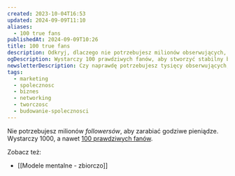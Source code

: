 ```yaml
---
created: 2023-10-04T16:53
updated: 2024-09-09T11:10
aliases:
  - 100 true fans
publishedAt: 2024-09-09T10:26
title: 100 true fans
description: Odkryj, dlaczego nie potrzebujesz milionów obserwujących, aby osiągnąć sukces finansowy. W artykule nawiązuję do koncepcji 100 prawdziwych fanów, która może zmienić Twoje podejście do budowania społeczności wokół Twojej marki lub produktu.
ogDescription: Wystarczy 100 prawdziwych fanów, aby stworzyć stabilny biznes. Dowiedz się więcej o koncepcji, która zmieniła podejście wielu twórców i przedsiębiorców.
newsletterDescription: Czy naprawdę potrzebujesz tysięcy obserwujących, aby zarabiać na swojej pasji? W tym artykule nawiązuję idei 100 prawdziwych fanów i jak możesz z niej skorzystać w swoim biznesie.
tags:
  - marketing
  - spolecznosc
  - biznes
  - networking
  - tworczosc
  - budowanie-spolecznosci
---
```

Nie potrzebujesz milionów *followersów*, aby zarabiać godziwe pieniądze. Wystarczy 1000, a nawet [100 prawdziwych fanów](https://a16z.com/1000-true-fans-try-100/).

Zobacz też:
- [[Modele mentalne - zbiorczo]]
